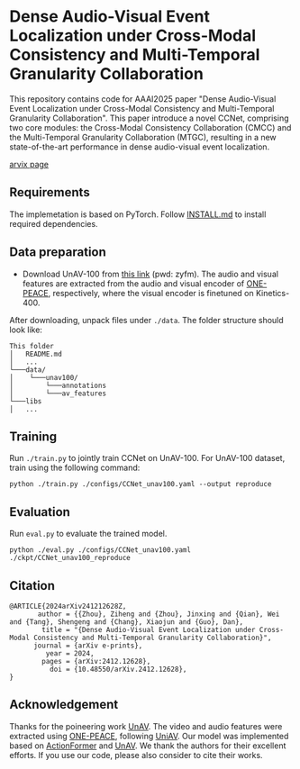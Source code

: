 # Dense Audio-Visual Event Localization under Cross-Modal Consistency and Multi-Temporal Granularity Collaboration
This repository contains code for AAAI2025 paper "Dense Audio-Visual Event Localization under Cross-Modal Consistency and Multi-Temporal Granularity Collaboration". This paper introduce a novel CCNet, comprising two core modules: the Cross-Modal Consistency Collaboration (CMCC) and the Multi-Temporal Granularity Collaboration (MTGC), resulting in a new state-of-the-art performance in dense audio-visual event localization.

[arvix page](https://arxiv.org/abs/2412.12628)

## Requirements
The implemetation is based on PyTorch. Follow [INSTALL.md](INSTALL.md) to install required dependencies.

## Data preparation
<!-- #### Download features and annotations -->
- Download UnAV-100 from [this link](https://pan.baidu.com/s/1uBRdq6mXTfnRODMbZ0-QnA?pwd=zyfm) (pwd: zyfm).  The audio and visual features are extracted from the audio and visual encoder of [ONE-PEACE](https://github.com/OFA-Sys/ONE-PEACE), respectively, where the visual encoder is finetuned on Kinetics-400.  

After downloading, unpack files under `./data`. The folder structure should look like:
```
This folder
│   README.md
│   ...  
└───data/
│    └───unav100/
│    	 └───annotations
│    	 └───av_features  
└───libs
│   ...
```

## Training 
Run `./train.py` to jointly train CCNet on UnAV-100.
For UnAV-100 dataset, train using the following command:
```
python ./train.py ./configs/CCNet_unav100.yaml --output reproduce
```

## Evaluation
Run ```eval.py``` to evaluate the trained model. 
```
python ./eval.py ./configs/CCNet_unav100.yaml ./ckpt/CCNet_unav100_reproduce
```

## Citation
```
@ARTICLE{2024arXiv241212628Z,
       author = {{Zhou}, Ziheng and {Zhou}, Jinxing and {Qian}, Wei and {Tang}, Shengeng and {Chang}, Xiaojun and {Guo}, Dan},
        title = "{Dense Audio-Visual Event Localization under Cross-Modal Consistency and Multi-Temporal Granularity Collaboration}",
      journal = {arXiv e-prints},
         year = 2024,
        pages = {arXiv:2412.12628},
          doi = {10.48550/arXiv.2412.12628},
}
```

## Acknowledgement
Thanks for the poineering work [UnAV](https://github.com/ttgeng233/UnAV). The video and audio features were extracted using [ONE-PEACE](https://github.com/OFA-Sys/ONE-PEACE), following [UniAV](https://github.com/ttgeng233/UniAV). Our model was implemented based on [ActionFormer](https://github.com/happyharrycn/actionformer_release) and [UnAV](https://github.com/ttgeng233/UnAV). We thank the authors for their excellent efforts. If you use our code, please also consider to cite their works.
